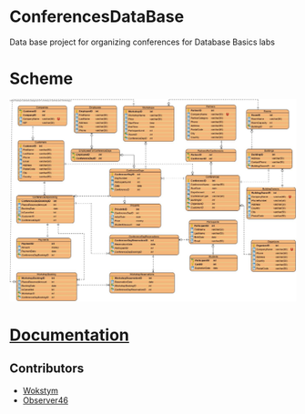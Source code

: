 # ConferencesDataBase

Data base project for organizing conferences for Database Basics labs

# Scheme

![alt text](Diagram.jpg)

# [Documentation](https://docs.google.com/document/d/1ymQ1T61HFZ7iJGTX26i4XoBoo-_01Jx-BAdSRkJGTy8/edit?usp=sharing)

## Contributors
* [Wokstym](https://github.com/Wokstym)
* [Observer46](https://github.com/Observer46)



